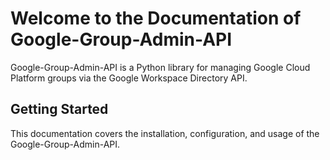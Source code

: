 # Welcome to the Documentation of Google-Group-Admin-API

Google-Group-Admin-API is a Python library for managing Google Cloud Platform groups via the Google Workspace Directory API.

## Getting Started

This documentation covers the installation, configuration, and usage of the Google-Group-Admin-API.
